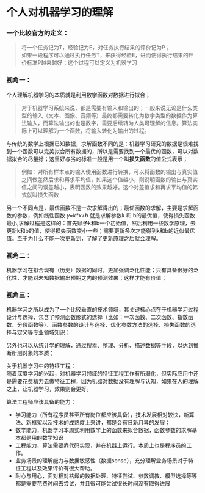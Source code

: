 个人对机器学习的理解
====
### 一个比较官方的定义：<br>
> 将一个任务记为T，经验记为E，对任务执行结果的评价记为P；<br>如果一段程序可以通过执行任务T，来获得经验E，进而使得执行结果的评价标准P越来越好；这个过程可以定义为机器学习


### 视角一：<br>
个人理解机器学习的本质就是利用数学函数对数据进行拟合；
>对于机器学习系统来说，都是需要有输入和输出的；一般来说无论是什么类型的输入（文本、图像、音频等）最终都需要转化为数字类型的数据作为算法输入，而算法输出的也是数字，需要后续转为人类可理解的信息。算法实际上可以理解为一个函数，将输入转化为输出的过程。

与传统的数学上根据已知数据，求解函数不同的是：机器学习研究的数据是很难找到一个函数可以完美拟合所有数据的，所以是需要找到一个最优的函数，可以对数据拟合的尽量好；这里好与劣的标准一般是用一个叫**损失函数**的值公式表示；
>例如：对所有样本点的输入使用函数进行转换，可以将函数的输出与真实值之间做差然后求和再求平均值，如果这个值越小，则说明函数的输出与真实值之间的误差越小，表明函数的效果越好。这个对差值求和再求平均值的韩式就叫损失函数

另一个不同点是，最优函数不是一次求解得出的；最优函数的求解，主要是求解函数的参数，例如线性函数 *y=k\*x+b* 就是求解参数k 和 b的最优值，使得损失函数最小,求解过程是这样的：首先赋予k和b一个初始值，然后利用一些数学原理，去更新k和b的值，使得损失函数变小一些；需要更新多次才能得到k和b的近似最优值。至于为什么不能一次更新到，了解了更新原理之后就会理解。

### 视角二：<br>
机器学习在拟合现有（历史）数据的同时，更加强调泛化性能；只有具备很好的泛化性，才能对未知数据输出预期之内的预测效果；这样才能有价值；<br>

### 视角三：<br>
机器学习之所以成为了一个比较垂直的技术领域，其关键核心点在于机器学习过程设计与选择，包含了预测函数形式的选择（比如：一次函数、二次函数、指数函数、分段函数等）、函数参数的设计与选择、优化参数方法的选择、损失函数的选择与定义等专业领域知识；

另外也可以从统计学的理解，通过搜索、整理、分析、描述数据等手段，以达到推断所测对象的本质；

关于机器学习中的特征工程：<br>
随着深度学习的兴起，对机器学习领域的特征工程工作有所弱化，但实际应用中还是需要花费精力去做特征工程，因为机器对数据没有理解与认知，如果在人的理解之上，让机器学习，效果则会更好。

算法工程师应该具备的能力：<br>
- 学习能力（所有程序员甚至所有岗位都应该具备），技术发展相对较快，新算法、新框架以及技术的成熟度上来讲，都是会有日新月异的发展；
- 数学能力，机器学习本周式利用数学上的函数来拟合数据，函数参数的求解基本都是用的数学知识
- 工程能力，算法需要靠代码实现，并在机器上运行。本质上也是程序员的工作。
- 业务场景的理解能力与数据敏感性（数据sense），充分理解业务场景对于特征工程以及效果评价有很大帮助。
- 耐心与用心，面对相对枯燥的数据处理、特征尝试、参数调教、模型选择等等都是需要花费时间去尝试，并且很可能尝试很长时间没有取得进展


